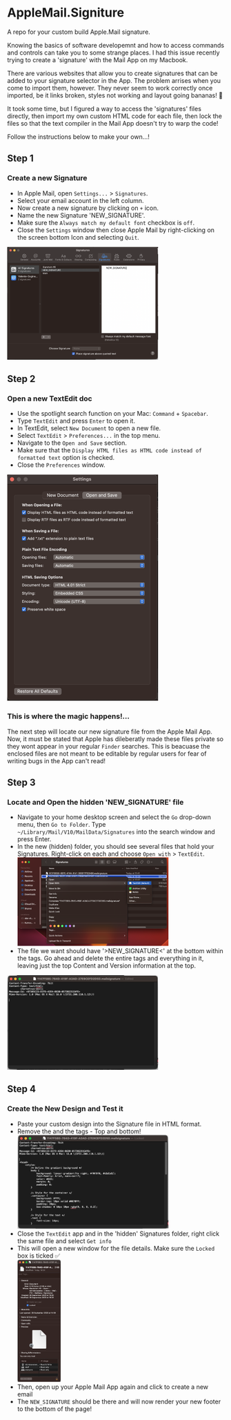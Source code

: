 # AppleMail.Signiture
A repo for your custom build Apple.Mail signature.

Knowing the basics of software developemnt and how to access commands and controls can take you to some strange places. I had this issue recently trying to create a 'signature' with the Mail App on my Macbook. 

There are various websites that allow you to create signatures that can be added to your signature selector in the App. The problem arrises when you come to import them, however. They never seem to work correctly once imported, be it links broken, styles not working and layout going bananas! 🍌 

It took some time, but I figured a way to access the 'signatures' files directly, then import my own custom HTML code for each file, then lock the files so that the text compiler in the Mail App doesn't try to warp the code!

Follow the instructions below to make your own...! 


## Step 1
### Create a new Signature
<ul>
<li>In Apple Mail, open <code>Settings...</code> > <code>Signatures</code>.</li>
<li>Select your email account in the left column.</li>
<li>Now create a new signature by clicking on <code>+</code> icon.</li>
<li>Name the new Signature 'NEW_SIGNATURE'.</li>
<li>Make sure the <code>Always match my default font</code> checkbox is <code>off</code>.</li>
<li>Close the <code>Settings</code> window then close Apple Mail by right-clicking on the screen bottom Icon and selecting <code>Quit</code>.</li>
</ul>
<img src="./1.png" width="350">

## Step 2
### Open a new TextEdit doc
<ul>
<li>
Use the spotlight search function on your Mac: <code>Command</code> + <code>Spacebar</code>.
</li>
<li>
Type <code>TextEdit</code> and press <code>Enter</code> to open it.
</li>
<li>
In TextEdit, select <code>New Document</code> to open a new file.
</li>
<li>
Select <code>TextEdit</code> > <code>Preferences...</code> in the top menu.
</li>
<li>
Navigate to the <code>Open and Save</code> section.
</li>
<li>
Make sure that the <code>Display HTML files as HTML code instead of formatted text</code> option is checked.
</li>
<li>
Close the <code>Preferences</code> window.
</li>
</ul>
<img src="./2.png" width="350"/>


### This is where the magic happens!...
The next step will locate our new signature file from the Apple Mail App. Now, it must be stated that Apple has dileberatly made these files private so they wont appear in your regular <code>Finder</code> searches. This is beacuase the enclosed files are not meant to be editable by regular users for fear of writing bugs in the App can't read!

## Step 3
### Locate and Open the hidden 'NEW_SIGNATURE' file
<ul>
<li>
Navigate to your home desktop screen and select the <code>Go</code> drop-down menu, then <code>Go to Folder</code>.
Type <code>~/Library/Mail/V10/MailData/Signatures</code> into the search window and press Enter.
</li>
<li>
In the new (hidden) folder, you should see several files that hold your Signatures. Right-click on each and choose <code>Open with</code> > <code>TextEdit</code>.
</li>
  <img src="./3.png" width="350"/>
<li>
The file we want should have '>NEW_SIGNATURE<' at the bottom within the <body> tags.
Go ahead and delete the entire <body> tags and everything in it, leaving just the top Content and Version information at the top.
</li>
</ul>
<img src="./5.png" width="350"/>


## Step 4
### Create the New Design and Test it

<ul>
<li>Paste your custom design into the Signature file in HTML format.</li>
<li>Remove the <!DOCTYPE html> and the <html> tags - Top and bottom!</li>
<img src='./6.png' width="350">
<li>Close the <code>TextEdit</code> app and in the 'hidden' Signatures folder, right click the same file and select <code>Get info</code> </li>
<li>This will open a new window for the file details. Make sure the <code>Locked</code> box is ticked ✅ </li>
<img src="./7.png" width="100" alt="Image description"/>
<li>Then, open up your Apple Mail App again and click to create a new email</li>
<li>The <code>NEW_SIGNATURE</code> should be there and will now render your new footer to the bottom of the page!</li>
</ul>
